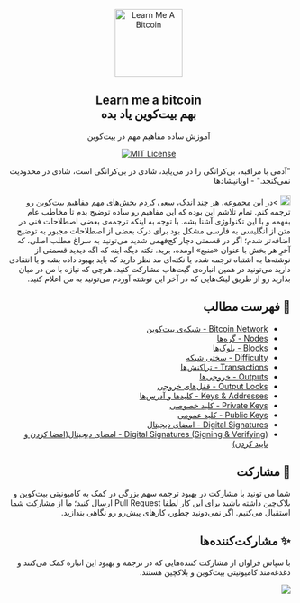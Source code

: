 <p align="center">
    <a href="https://github.com/rezatajari/learnmeabitcoin">
        <img src="./images/logo.svg" alt="Learn Me A Bitcoin" width="120" height="120">
    </a>
    <h2 align="center">Learn me a bitcoin<br>بهم بیت‌کوین یاد بده</h2>
    <p align="center">آموزش ساده مفاهیم مهم در بیت‌کوین</p>
    <p align="center">
    <a href="https://opensource.org/licenses/MIT/" target="_blank">
    <img alt="MIT License" src="https://img.shields.io/badge/License-MIT-blue.svg" style="display: inherit;"/>
    </a>
  </p>
</p>

<div dir="rtl">
    <p>
    "آدمی با مراقبه، بی‌کرانگی را در می‌یابد، شادی در بی‌کرانگی است، شادی در محدودیت نمی‌گنجد." - اوپانیشادها
    <br><br>
    <img src="./images/bitcoin.svg" width="18" alt="bitcoin">
    >در این مجموعه، هر چند اندک، سعی کردم بخش‌های مهم مفاهیم بیت‌کوین رو ترجمه کنم. تمام تلاشم این بوده که این مفاهیم رو ساده توضیح بدم تا مخاطب عام بفهمه و با این تکنولوژی آشنا بشه. با توجه به اینکه ترجمه‌ی بعضی اصطلاحات فنی در متن از انگلیسی به فارسی مشکل بود برای درک بعضی از اصطلاحات مجبور به توضیح اضافه‌تر شدم؛ اگر در قسمتی دچار کج‌فهمی شدید می‌تونید به سراغ مطلب اصلی، که آخرِ هر بخش با عنوان «منبع» اومده، برید. نکته دیگه اینه که اگه دیدید قسمتی از نوشته‌ها به اشتباه ترجمه شده یا نکته‌ای مد نظر دارید که باید بهبود داده بشه و یا انتقادی دارید می‌تونید در همین انباره‌ی گیت‌هاب مشارکت کنید. هرچی که نیازه با من در میان بذارید رو از طریق لینک‌هایی که در آخر این نوشته آوردم می‌تونید به من اعلام کنید.
    </p>
    <h2>📄 فهرست مطالب</h2>
    <p>
        <ul>
		    <li><a href="/Bitcoin Network">Bitcoin Network - شبکه‌ی بیت‌کوین</a></li>
			<li><a href="/Nodes">Nodes - گره‌ها</a></li>
            <li><a href="/Blocks">Blocks - بلوک‌ها</a></li>
            <li><a href="/Difficulty">Difficulty - سختی شبکه</a></li>
            <li><a href="/Transactions">Transactions - تراکنش‌ها</a></li>
            <li><a href="/Outputs">Outputs - خروجی‌ها</a></li>
            <li><a href="/Output%20Locks">Output Locks - قفل‌های خروجی</a></li>
            <li><a href="/Keys%20%26%20Addresses">Keys & Addresses - کلیدها و آدرس‌ها</a></li>
            <li><a href="/Private%20Keys">Private Keys - کلید خصوصی</a></li>
            <li><a href="/Public%20Keys">Public Keys - کلید عمومی</a></li>
            <li><a href="/Digital%20Signatures">Digital Signatures - امضای دیجیتال</a></li>
            <li><a href="/Digital%20Signatures%20(Signing%20%26%20Verifying)">Digital Signatures (Signing & Verifying) - امضای دیجیتال(امضا کردن و تایید کردن)</a></li>
        </ul>
    </p>
    <h2>🙌 مشارکت</h2>
    <p>
شما می تونید با مشارکت در بهبود ترجمه سهم بزرگی در کمک به کامیونیتی بیت‌کوین و بلاک‌چین داشته باشید برای این کار لطفا Pull Request ارسال کنید؛ ما از مشارکت شما استقبال می‌کنیم. اگر نمی‌دونید چطور، کارهای پیش‌رو رو نگاهی بندازید.    </p>
    <h2>✨ مشارکت‌کننده‌ها</h2>
    <p>با سپاس فراوان از مشارکت کننده‌هایی که در ترجمه و بهبود این انباره کمک می‌کنند و دغدغه‌مند کامیونیتی بیت‌کوین و بلاکچین هستند.</p>
    <a href="https://github.com/rezatajari/learnmeabitcoin/graphs/contributors">
        <img src="https://contrib.rocks/image?repo=rezatajari/learnmeabitcoinss" />
    </a>
</div>
